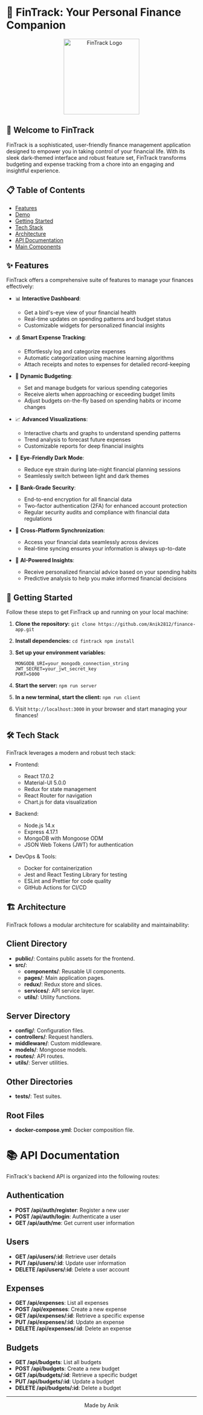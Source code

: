 # 💸 FinTrack: Your Personal Finance Companion

<div align="center">
  <img src="https://github.com/user-attachments/assets/1c720fdd-339a-4eb9-8112-e140feb3f169" alt="FinTrack Logo" width="200"/>
</div>
  
## 🌟 Welcome to FinTrack

FinTrack is a sophisticated, user-friendly finance management application designed to empower you in taking control of your financial life. With its sleek dark-themed interface and robust feature set, FinTrack transforms budgeting and expense tracking from a chore into an engaging and insightful experience.


## 📋 Table of Contents

- [Features](#-features)
- [Demo](#-demo)
- [Getting Started](#-getting-started)
- [Tech Stack](#%EF%B8%8F-tech-stack)
- [Architecture](#-architecture)
- [API Documentation](#-api-documentation)
- [Main Components](#%EF%B8%8F-main-components)


## ✨ Features

FinTrack offers a comprehensive suite of features to manage your finances effectively:

- 📊 **Interactive Dashboard**: 
  - Get a bird's-eye view of your financial health
  - Real-time updates on spending patterns and budget status
  - Customizable widgets for personalized financial insights

- 💰 **Smart Expense Tracking**: 
  - Effortlessly log and categorize expenses
  - Automatic categorization using machine learning algorithms
  - Attach receipts and notes to expenses for detailed record-keeping

- 🎯 **Dynamic Budgeting**: 
  - Set and manage budgets for various spending categories
  - Receive alerts when approaching or exceeding budget limits
  - Adjust budgets on-the-fly based on spending habits or income changes

- 📈 **Advanced Visualizations**: 
  - Interactive charts and graphs to understand spending patterns
  - Trend analysis to forecast future expenses
  - Customizable reports for deep financial insights

- 🌙 **Eye-Friendly Dark Mode**: 
  - Reduce eye strain during late-night financial planning sessions
  - Seamlessly switch between light and dark themes

- 🔐 **Bank-Grade Security**: 
  - End-to-end encryption for all financial data
  - Two-factor authentication (2FA) for enhanced account protection
  - Regular security audits and compliance with financial data regulations

- 📱 **Cross-Platform Synchronization**: 
  - Access your financial data seamlessly across devices
  - Real-time syncing ensures your information is always up-to-date

- 🤖 **AI-Powered Insights**: 
  - Receive personalized financial advice based on your spending habits
  - Predictive analysis to help you make informed financial decisions


## 🚀 Getting Started

Follow these steps to get FinTrack up and running on your local machine:

1. **Clone the repository:**
   `git clone https://github.com/Anik2812/finance-app.git`

2. **Install dependencies:**
   `cd fintrack
    npm install`

3. **Set up your environment variables:**
   ```
   MONGODB_URI=your_mongodb_connection_string
   JWT_SECRET=your_jwt_secret_key
   PORT=5000
   ```
    
4. **Start the server:**
   `npm run server`

5. **In a new terminal, start the client:**
   `npm run client`

6. Visit `http://localhost:3000` in your browser and start managing your finances!


## 🛠️ Tech Stack
FinTrack leverages a modern and robust tech stack:

* Frontend:

  * React 17.0.2
  * Material-UI 5.0.0
  * Redux for state management
  * React Router for navigation
  * Chart.js for data visualization


* Backend:

  * Node.js 14.x
  * Express 4.17.1
  * MongoDB with Mongoose ODM
  * JSON Web Tokens (JWT) for authentication


* DevOps & Tools:

  * Docker for containerization
  * Jest and React Testing Library for testing
  * ESLint and Prettier for code quality
  * GitHub Actions for CI/CD


## 🏗 Architecture
FinTrack follows a modular architecture for scalability and maintainability:

## Client Directory

- **public/**: Contains public assets for the frontend.
- **src/**:
  - **components/**: Reusable UI components.
  - **pages/**: Main application pages.
  - **redux/**: Redux store and slices.
  - **services/**: API service layer.
  - **utils/**: Utility functions.

## Server Directory

- **config/**: Configuration files.
- **controllers/**: Request handlers.
- **middleware/**: Custom middleware.
- **models/**: Mongoose models.
- **routes/**: API routes.
- **utils/**: Server utilities.

## Other Directories

- **tests/**: Test suites.

## Root Files

- **docker-compose.yml**: Docker composition file.


# 📚 API Documentation

FinTrack's backend API is organized into the following routes:

## Authentication

- **POST /api/auth/register**: Register a new user
- **POST /api/auth/login**: Authenticate a user
- **GET /api/auth/me**: Get current user information

## Users

- **GET /api/users/:id**: Retrieve user details
- **PUT /api/users/:id**: Update user information
- **DELETE /api/users/:id**: Delete a user account

## Expenses

- **GET /api/expenses**: List all expenses
- **POST /api/expenses**: Create a new expense
- **GET /api/expenses/:id**: Retrieve a specific expense
- **PUT /api/expenses/:id**: Update an expense
- **DELETE /api/expenses/:id**: Delete an expense

## Budgets

- **GET /api/budgets**: List all budgets
- **POST /api/budgets**: Create a new budget
- **GET /api/budgets/:id**: Retrieve a specific budget
- **PUT /api/budgets/:id**: Update a budget
- **DELETE /api/budgets/:id**: Delete a budget


---

<div align="center">
  Made by Anik
</div>
